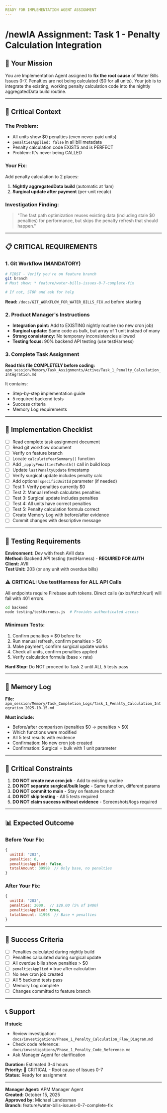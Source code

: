```yaml
---
READY FOR IMPLEMENTATION AGENT ASSIGNMENT
---
```


# /newIA Assignment: Task 1 - Penalty Calculation Integration

## 🎯 Your Mission

You are Implementation Agent assigned to **fix the root cause** of Water Bills Issues 0-7. Penalties are not being calculated ($0 for all units). Your job is to integrate the existing, working penalty calculation code into the nightly aggregatedData build routine.

---

## 📖 Critical Context

### The Problem:
- All units show $0 penalties (even never-paid units)
- `penaltiesApplied: false` in all bill metadata
- Penalty calculation code EXISTS and is PERFECT
- Problem: It's never being CALLED

### Your Fix:
Add penalty calculation to 2 places:
1. **Nightly aggregatedData build** (automatic at 1am)
2. **Surgical update after payment** (per-unit recalc)

### Investigation Finding:
> "The fast path optimization reuses existing data (including stale $0 penalties) for performance, but skips the penalty refresh that should happen."

---

## 📋 CRITICAL REQUIREMENTS

### 1. Git Workflow (MANDATORY)
```bash
# FIRST - Verify you're on feature branch
git branch
# Must show: * feature/water-bills-issues-0-7-complete-fix

# If not, STOP and ask for help
```

**Read:** `/docs/GIT_WORKFLOW_FOR_WATER_BILLS_FIX.md` before starting

### 2. Product Manager's Instructions
- **Integration point:** Add to EXISTING nightly routine (no new cron job)
- **Surgical update:** Same code as bulk, but array of 1 unit instead of many
- **Strong consistency:** No temporary inconsistencies allowed
- **Testing focus:** 90% backend API testing (use testHarness)

### 3. Complete Task Assignment
**Read this file COMPLETELY before coding:**
`apm_session/Memory/Task_Assignments/Active/Task_1_Penalty_Calculation_Integration.md`

It contains:
- Step-by-step implementation guide
- 5 required backend tests
- Success criteria
- Memory Log requirements

---

## 🔧 Implementation Checklist

- [ ] Read complete task assignment document
- [ ] Read git workflow document
- [ ] Verify on feature branch
- [ ] Locate `calculateYearSummary()` function
- [ ] Add `_applyPenaltiesToMonth()` call in build loop
- [ ] Update `lastPenaltyUpdate` timestamp
- [ ] Verify surgical update includes penalty calc
- [ ] Add optional `specificUnitId` parameter (if needed)
- [ ] Test 1: Verify penalties currently $0
- [ ] Test 2: Manual refresh calculates penalties
- [ ] Test 3: Surgical update includes penalties
- [ ] Test 4: All units have correct penalties
- [ ] Test 5: Penalty calculation formula correct
- [ ] Create Memory Log with before/after evidence
- [ ] Commit changes with descriptive message

---

## 🧪 Testing Requirements

**Environment:** Dev with fresh AVII data  
**Method:** Backend API testing (testHarness) - **REQUIRED FOR AUTH**  
**Client:** AVII  
**Test Unit:** 203 (or any unit with overdue bills)

### ⚠️ CRITICAL: Use testHarness for ALL API Calls
All endpoints require Firebase auth tokens. Direct calls (axios/fetch/curl) will fail with 401 errors.

```bash
cd backend
node testing/testHarness.js  # Provides authenticated access
```

### Minimum Tests:
1. Confirm penalties = $0 before fix
2. Run manual refresh, confirm penalties > $0
3. Make payment, confirm surgical update works
4. Check all units, confirm penalties applied
5. Verify calculation formula (base × rate)

**Hard Stop:** Do NOT proceed to Task 2 until ALL 5 tests pass

---

## 📝 Memory Log

**File:** `apm_session/Memory/Task_Completion_Logs/Task_1_Penalty_Calculation_Integration_2025-10-15.md`

**Must include:**
- Before/after comparison (penalties $0 → penalties > $0)
- Which functions were modified
- All 5 test results with evidence
- Confirmation: No new cron job created
- Confirmation: Surgical = bulk with 1 unit parameter

---

## 🚨 Critical Constraints

1. **DO NOT create new cron job** - Add to existing routine
2. **DO NOT separate surgical/bulk logic** - Same function, different params
3. **DO NOT commit to main** - Stay on feature branch
4. **DO NOT skip testing** - All 5 tests required
5. **DO NOT claim success without evidence** - Screenshots/logs required

---

## 📊 Expected Outcome

### Before Your Fix:
```javascript
{
  unitId: "203",
  penalties: 0,
  penaltiesApplied: false,
  totalAmount: 39998  // Only base, no penalties
}
```

### After Your Fix:
```javascript
{
  unitId: "203",
  penalties: 2000,  // $20.00 (5% of $400)
  penaltiesApplied: true,
  totalAmount: 41998  // Base + penalties
}
```

---

## 🎯 Success Criteria

- [ ] Penalties calculated during nightly build
- [ ] Penalties calculated during surgical update
- [ ] All overdue bills show penalties > $0
- [ ] `penaltiesApplied` = true after calculation
- [ ] No new cron job created
- [ ] All 5 backend tests pass
- [ ] Memory Log complete
- [ ] Changes committed to feature branch

---

## 📞 Support

**If stuck:**
- Review investigation: `docs/investigations/Phase_1_Penalty_Calculation_Flow_Diagram.md`
- Check code reference: `docs/investigations/Phase_1_Penalty_Code_Reference.md`
- Ask Manager Agent for clarification

**Duration:** Estimated 3-4 hours  
**Priority:** 🚨 CRITICAL - Root cause of Issues 0-7  
**Status:** Ready for assignment

---

**Manager Agent:** APM Manager Agent  
**Created:** October 15, 2025  
**Approved by:** Michael Landesman  
**Branch:** feature/water-bills-issues-0-7-complete-fix
